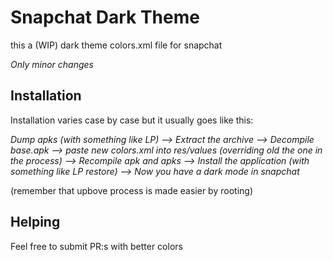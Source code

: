 # Snapchat Dark Theme
this a (WIP) dark theme colors.xml file for snapchat

*Only minor changes*

## Installation
Installation varies case by case but it usually goes like this:

*Dump apks (with something like LP) --> Extract the archive --> Decompile base.apk --> paste new colors.xml into res/values (overriding old the one in the process) --> Recompile apk and apks --> Install the application (with something like LP restore) --> Now you have a dark mode in snapchat*

(remember that upbove process is made easier by rooting)

## Helping
Feel free to submit PR:s with better colors
